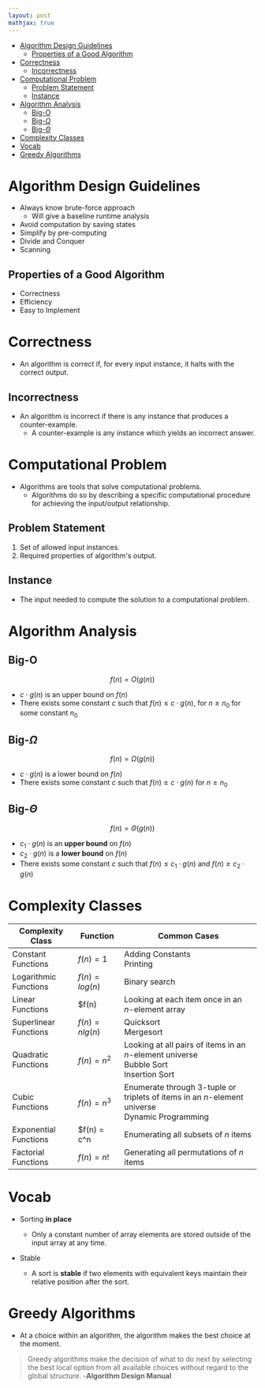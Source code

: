 ```yaml
---
layout: post
mathjax: true
---
```


- [Algorithm Design Guidelines](#algorithm-design-guidelines)
    - [Properties of a Good Algorithm](#properties-of-a-good-algorithm)
- [Correctness](#correctness)
    - [Incorrectness](#incorrectness)
- [Computational Problem](#computational-problem)
    - [Problem Statement](#problem-statement)
    - [Instance](#instance)
- [Algorithm Analysis](#algorithm-analysis)
    - [Big-O](#big-o)
    - [Big-$\Omega$](#big-omega)
    - [Big-$\Theta$](#big-theta)
- [Complexity Classes](#complexity-classes)
- [Vocab](#vocab)
- [Greedy Algorithms](#greedy-algorithms)

# Algorithm Design Guidelines

- Always know brute-force approach
  - Will give a baseline runtime analysis
- Avoid computation by saving states
- Simplify by pre-computing
- Divide and Conquer
- Scanning
 
## Properties of a Good Algorithm

* Correctness
* Efficiency
* Easy to Implement

# Correctness

- An algorithm is correct if, for every input instance, it halts with the correct output.

## Incorrectness
- An algorithm is incorrect if there is any instance that produces a counter-example.
    - A counter-example is any instance which yields an incorrect answer.

# Computational Problem

- Algorithms are tools that solve computational problems.
  - Algorithms do so by describing a specific computational procedure for achieving the input/output relationship.

## Problem Statement
1. Set of allowed input instances.
2. Required properties of algorithm's output.

## Instance

- The input needed to compute the solution to a computational problem.

# Algorithm Analysis
## Big-O
$$f(n)=O(g(n))$$
- $c\cdot{g(n)}$ is an upper bound on $f(n)$
- There exists some constant $c$ such that $f(n) \le c\cdot g(n)$, for $n\ge n_0$ for some constant $n_0$

## Big-$\Omega$
$$f(n)=\Omega(g(n))$$
- $c\cdot g(n)$ is a lower bound on $f(n)$
- There exists some constant $c$ such that $f(n)\ge c\cdot g(n)$ for $n\ge n_0$

## Big-$\Theta$
$$f(n)=\Theta(g(n))$$
- $c_1\cdot g(n)$ is an **upper bound** on $f(n)$
- $c_2\cdot g(n)$ is a **lower bound** on $f(n)$
- There exists some constant $c$ such that $f(n)\le c_1\cdot g(n)$ and $f(n)\ge c_2\cdot g(n)$

# Complexity Classes

Complexity Class|Function|Common Cases
---|---|---
Constant Functions|$f(n)=1$|Adding Constants<br>Printing
Logarithmic Functions|$f(n)=log(n)$|Binary search
Linear Functions|$f(n)|Looking at each item once in an $n$-element array
Superlinear Functions|$f(n) = nlg(n)$|Quicksort<br>Mergesort
Quadratic Functions|$f(n) = n^2$|Looking at all pairs of items in an $n$-element universe<br>Bubble Sort<br>Insertion Sort
Cubic Functions|$f(n)=n^3$|Enumerate through 3-tuple or triplets of items in an $n$-element universe<br>Dynamic Programming
Exponential Functions|$f(n) = c^n|Enumerating all subsets of $n$ items
Factorial Functions|$f(n) = n!$|Generating all permutations of $n$ items


# Vocab

- Sorting **in place**
    - Only a constant number of array elements are stored outside of the input array at any time.

- Stable
    - A sort is **stable** if two elements with equivalent keys maintain their relative position after the sort.

# Greedy Algorithms

- At a choice within an algorithm, the algorithm makes the best choice at the moment.

> Greedy algorithms make the decision of what to do next by selecting the best local option from all available choices without regard to the global structure. -**Algorithm Design Manual**
